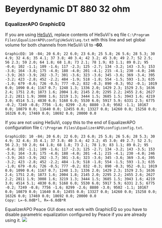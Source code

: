 # Beyerdynamic DT 880 32 ohm
### EqualizerAPO GraphicEQ
If you are using [HeSuVi](https://sourceforge.net/projects/hesuvi/), replace contents of HeSuVi's eq file `C:\Program Files\EqualizerAPO\config\HeSuVi\eq.txt` with this line and set global volume for both channels from HeSuVi UI to **-60**.
```
GraphicEQ: 10 -84; 20 6.0; 22 6.0; 23 6.0; 25 5.8; 26 5.6; 28 5.3; 30 4.9; 32 4.6; 35 4.1; 37 3.8; 40 3.4; 42 3.2; 45 3.0; 49 2.7; 52 2.5; 56 2.3; 59 2.0; 64 1.8; 68 1.8; 73 2.1; 78 1.9; 83 1.1; 89 0.2; 95 -0.4; 102 -1.1; 109 -1.6; 117 -2.3; 125 -2.7; 134 -3.2; 143 -3.5; 153 -3.8; 164 -3.8; 175 -4.0; 188 -4.0; 201 -4.1; 215 -4.1; 230 -4.0; 246 -3.9; 263 -3.9; 282 -3.7; 301 -3.6; 323 -3.6; 345 -3.6; 369 -3.4; 395 -3.2; 423 -2.8; 452 -2.2; 484 -1.9; 518 -1.8; 554 -1.5; 593 -1.3; 635 -1.0; 679 -0.6; 726 -0.5; 777 -0.2; 832 -0.3; 890 -0.3; 952 -0.1; 1019 0.0; 1090 0.4; 1167 0.7; 1248 1.3; 1336 2.0; 1429 2.3; 1529 2.5; 1636 2.4; 1751 2.0; 1873 1.6; 2004 1.8; 2145 2.0; 2295 2.2; 2455 2.6; 2627 2.2; 2811 1.9; 3008 1.6; 3219 1.3; 3444 1.5; 3685 1.5; 3943 1.6; 4219 3.0; 4514 5.1; 4830 6.0; 5168 6.0; 5530 6.0; 5917 5.9; 6331 2.5; 6775 -0.2; 7249 -0.8; 7756 -1.6; 8299 -2.6; 8880 -3.0; 9502 -1.1; 10167 0.0; 10879 0.0; 11640 0.0; 12455 0.0; 13327 0.0; 14260 0.0; 15258 0.0; 16326 0.0; 17469 0.0; 18692 0.0; 20000 0.0
```
If you are not using HeSuVi, copy this to the end of EqualizerAPO configuration file `C:\Program Files\EqualizerAPO\config\config.txt`.
```
GraphicEQ: 10 -84; 20 6.0; 22 6.0; 23 6.0; 25 5.8; 26 5.6; 28 5.3; 30 4.9; 32 4.6; 35 4.1; 37 3.8; 40 3.4; 42 3.2; 45 3.0; 49 2.7; 52 2.5; 56 2.3; 59 2.0; 64 1.8; 68 1.8; 73 2.1; 78 1.9; 83 1.1; 89 0.2; 95 -0.4; 102 -1.1; 109 -1.6; 117 -2.3; 125 -2.7; 134 -3.2; 143 -3.5; 153 -3.8; 164 -3.8; 175 -4.0; 188 -4.0; 201 -4.1; 215 -4.1; 230 -4.0; 246 -3.9; 263 -3.9; 282 -3.7; 301 -3.6; 323 -3.6; 345 -3.6; 369 -3.4; 395 -3.2; 423 -2.8; 452 -2.2; 484 -1.9; 518 -1.8; 554 -1.5; 593 -1.3; 635 -1.0; 679 -0.6; 726 -0.5; 777 -0.2; 832 -0.3; 890 -0.3; 952 -0.1; 1019 0.0; 1090 0.4; 1167 0.7; 1248 1.3; 1336 2.0; 1429 2.3; 1529 2.5; 1636 2.4; 1751 2.0; 1873 1.6; 2004 1.8; 2145 2.0; 2295 2.2; 2455 2.6; 2627 2.2; 2811 1.9; 3008 1.6; 3219 1.3; 3444 1.5; 3685 1.5; 3943 1.6; 4219 3.0; 4514 5.1; 4830 6.0; 5168 6.0; 5530 6.0; 5917 5.9; 6331 2.5; 6775 -0.2; 7249 -0.8; 7756 -1.6; 8299 -2.6; 8880 -3.0; 9502 -1.1; 10167 0.0; 10879 0.0; 11640 0.0; 12455 0.0; 13327 0.0; 14260 0.0; 15258 0.0; 16326 0.0; 17469 0.0; 18692 0.0; 20000 0.0
Copy: L=-6.0dB*l, R=-6.0dB*R
```
EqualizerAPO Peace GUI does not work with GraphicEQ so you have to disable parametric equalization configured by Peace if you are already using it.
![](https://raw.githubusercontent.com/jaakkopasanen/AutoEq/master/results/Headphone.com/innerfidelity/onear/Beyerdynamic%20DT%20880%2032%20ohm/Beyerdynamic%20DT%20880%2032%20ohm.png)
